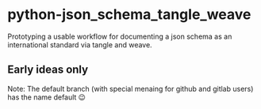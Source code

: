 # python-json_schema_tangle_weave
Prototyping a usable workflow for documenting a json schema as an international standard via tangle and weave.

## Early ideas only

Note: The default branch (with special menaing for github and gitlab users) has the name default 😉
